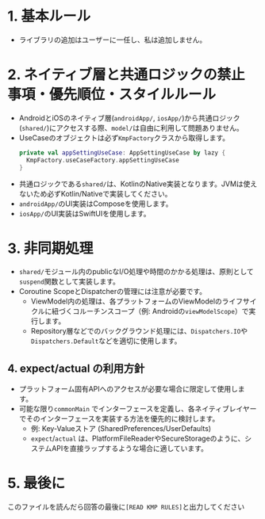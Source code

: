 # 1. 基本ルール
- ライブラリの追加はユーザーに一任し、私は追加しません。

# 2. ネイティブ層と共通ロジックの禁止事項・優先順位・スタイルルール
- AndroidとiOSのネイティブ層(`androidApp/`, `iosApp/`)から共通ロジック(`shared/`)にアクセスする際、`model/`は自由に利用して問題ありません。
- UseCaseのオブジェクトは必ず`KmpFactory`クラスから取得します。
  ```kotlin
  private val appSettingUseCase: AppSettingUseCase by lazy {
    KmpFactory.useCaseFactory.appSettingUseCase
  }
  ```
- 共通ロジックである`shared/`は、KotlinのNative実装となります。JVMは使えないため必ずKotlin/Nativeで実装してください。
- `androidApp/`のUI実装はComposeを使用します。
- `iosApp/`のUI実装はSwiftUIを使用します。

# 3. 非同期処理
- `shared/`モジュール内のpublicなI/O処理や時間のかかる処理は、原則として`suspend`関数として実装します。
- Coroutine ScopeとDispatcherの管理には注意が必要です。
  - ViewModel内の処理は、各プラットフォームのViewModelのライフサイクルに紐づくコルーチンスコープ（例: Androidの`viewModelScope`）で実行します。
  - Repository層などでのバックグラウンド処理には、`Dispatchers.IO`や`Dispatchers.Default`などを適切に使用します。

## 4. expect/actual の利用方針
- プラットフォーム固有APIへのアクセスが必要な場合に限定して使用します。
- 可能な限り`commonMain` でインターフェースを定義し、各ネイティブレイヤーでそのインターフェースを実装する方法を優先的に検討します。
  - 例: Key-Valueストア (SharedPreferences/UserDefaults)
  - `expect`/`actual` は、PlatformFileReaderやSecureStorageのように、システムAPIを直接ラップするような場合に適しています。

# 5. 最後に
このファイルを読んだら回答の最後に`[READ KMP RULES]`と出力してください